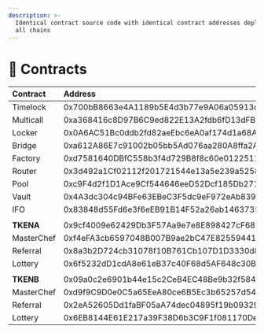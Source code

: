 ```yaml
---
description: >-
  Identical contract source code with identical contract addresses deployed on
  all chains
---
```


# 📑 Contracts

| **Contract** | Address | BSC | Heco | Polygon | Fantom |
| :--- | :--- | :---: | :---: | :---: | :---: |
| Timelock | 0x700bB8663e4A1189b5E4d3b77e9A06a05913dA7C | [view](https://bscscan.com/address/0x700bB8663e4A1189b5E4d3b77e9A06a05913dA7C#code) | [view](https://hecoinfo.com/address/0x700bB8663e4A1189b5E4d3b77e9A06a05913dA7C#code) | [view](https://polygonscan.com/address/0x700bB8663e4A1189b5E4d3b77e9A06a05913dA7C#code) | [view](https://ftmscan.com/address/0x700bB8663e4A1189b5E4d3b77e9A06a05913dA7C#code) |
| Multicall | 0xa368416c8D97B6C9ed822E13A2fdb6fD13dFBA15 | [view](https://bscscan.com/address/0xa368416c8D97B6C9ed822E13A2fdb6fD13dFBA15#code) | [view](https://hecoinfo.com/address/0xa368416c8D97B6C9ed822E13A2fdb6fD13dFBA15#code) | [view](https://polygonscan.com/address/0xa368416c8D97B6C9ed822E13A2fdb6fD13dFBA15#code) | [view](https://ftmscan.com/address/0xa368416c8D97B6C9ed822E13A2fdb6fD13dFBA15#code) |
| Locker | 0x0A6AC51Bc0ddb2fd82aeEbc6eA0af174d1a68AFd | [view](https://bscscan.com/address/0x0A6AC51Bc0ddb2fd82aeEbc6eA0af174d1a68AFd#code) | [view](https://hecoinfo.com/address/0x0A6AC51Bc0ddb2fd82aeEbc6eA0af174d1a68AFd#code) | [view](https://polygonscan.com/address/0x0A6AC51Bc0ddb2fd82aeEbc6eA0af174d1a68AFd#code) | [view](https://ftmscan.com/address/0x0A6AC51Bc0ddb2fd82aeEbc6eA0af174d1a68AFd#code) |
| Bridge | 0xa612A86E7c91002b05bb5Ad076aa280A8ffa2AF6 | [view](https://bscscan.com/address/0xa612A86E7c91002b05bb5Ad076aa280A8ffa2AF6#code) | [view](https://hecoinfo.com/address/0xa612A86E7c91002b05bb5Ad076aa280A8ffa2AF6#code) | [view](https://polygonscan.com/address/0xa612A86E7c91002b05bb5Ad076aa280A8ffa2AF6#code) | [view](https://ftmscan.com/address/0xa612A86E7c91002b05bb5Ad076aa280A8ffa2AF6#code) |
| Factory | 0xd7581640DBfC558b3f4d729B8f8c60e0122511F8 | [view](https://bscscan.com/address/0xd7581640DBfC558b3f4d729B8f8c60e0122511F8#code) | [view](https://hecoinfo.com/address/0xd7581640DBfC558b3f4d729B8f8c60e0122511F8#code) | [view](https://polygonscan.com/address/0xd7581640DBfC558b3f4d729B8f8c60e0122511F8#code) | [view](https://ftmscan.com/address/0xd7581640DBfC558b3f4d729B8f8c60e0122511F8#code) |
| Router | 0x3d492a1Cf02112f201721544e13a5e239a5258d9 | [view](https://bscscan.com/address/0x3d492a1Cf02112f201721544e13a5e239a5258d9#code) | [view](https://hecoinfo.com/address/0x3d492a1Cf02112f201721544e13a5e239a5258d9#code) | [view](https://polygonscan.com/address/0x3d492a1Cf02112f201721544e13a5e239a5258d9#code) | [view](https://ftmscan.com/address/0x3d492a1Cf02112f201721544e13a5e239a5258d9#code) |
| Pool | 0xc9F4d2f1D1Ace9Cf544646eeD52Dcf185Db2713c | [view](https://bscscan.com/address/0xc9F4d2f1D1Ace9Cf544646eeD52Dcf185Db2713c#code) | [view](https://hecoinfo.com/address/0xc9F4d2f1D1Ace9Cf544646eeD52Dcf185Db2713c#code) | [view](https://polygonscan.com/address/0xc9F4d2f1D1Ace9Cf544646eeD52Dcf185Db2713c#code) | [view](https://ftmscan.com/address/0xc9F4d2f1D1Ace9Cf544646eeD52Dcf185Db2713c#code) |
| Vault | 0x4A3dc304c94BFe63EBeC3F5dc9eF972eAb839397 | [view](https://bscscan.com/address/0x4A3dc304c94BFe63EBeC3F5dc9eF972eAb839397#code) | [view](https://hecoinfo.com/address/0x4A3dc304c94BFe63EBeC3F5dc9eF972eAb839397#code) | [view](https://polygonscan.com/address/0x4A3dc304c94BFe63EBeC3F5dc9eF972eAb839397#code) | [view](https://ftmscan.com/address/0x4A3dc304c94BFe63EBeC3F5dc9eF972eAb839397#code) |
| IFO | 0x83848d55Fd6e3f6eEB91B14F52a26ab1463735b0 | [view](https://bscscan.com/address/0x83848d55Fd6e3f6eEB91B14F52a26ab1463735b0#code) | [view](https://hecoinfo.com/address/0x83848d55Fd6e3f6eEB91B14F52a26ab1463735b0#code) | [view](https://polygonscan.com/address/0x83848d55Fd6e3f6eEB91B14F52a26ab1463735b0#code) | [view](https://ftmscan.com/address/0x83848d55Fd6e3f6eEB91B14F52a26ab1463735b0#code) |
|  |  |  |  |  |  |
| **TKENA** | 0x9cf4009e62429Db3F57Aa9e7e8E898427cF6865f | [view](https://bscscan.com/address/0x9cf4009e62429Db3F57Aa9e7e8E898427cF6865f#code) | [view](https://hecoinfo.com/address/0x9cf4009e62429Db3F57Aa9e7e8E898427cF6865f#code) | [view](https://polygonscan.com/address/0x9cf4009e62429Db3F57Aa9e7e8E898427cF6865f#code) | [view](https://ftmscan.com/address/0x9cf4009e62429Db3F57Aa9e7e8E898427cF6865f#code) |
| MasterChef | 0xf4eFA3cb6597048B007B9ae2bC47E82559441da9 | [view](https://bscscan.com/address/0xf4eFA3cb6597048B007B9ae2bC47E82559441da9#code) | [view](https://hecoinfo.com/address/0xf4eFA3cb6597048B007B9ae2bC47E82559441da9#code) | [view](https://polygonscan.com/address/0xf4eFA3cb6597048B007B9ae2bC47E82559441da9#code) | [view](https://ftmscan.com/address/0xf4eFA3cb6597048B007B9ae2bC47E82559441da9#code) |
| Referral | 0x8a3b2D724cb31078f10B761Cb107D1D3330d81cf | [view](https://bscscan.com/address/0x8a3b2D724cb31078f10B761Cb107D1D3330d81cf#code) | [view](https://hecoinfo.com/address/0x8a3b2D724cb31078f10B761Cb107D1D3330d81cf#code) | [view](https://polygonscan.com/address/0x8a3b2D724cb31078f10B761Cb107D1D3330d81cf#code) | [view](https://ftmscan.com/address/0x8a3b2D724cb31078f10B761Cb107D1D3330d81cf#code) |
| Lottery | 0x6f5232dD1cdA8e61eB37c40F68d5AF648c30B6f3 | [view](https://bscscan.com/address/0x6f5232dD1cdA8e61eB37c40F68d5AF648c30B6f3#code) | [view](https://hecoinfo.com/address/0x6f5232dD1cdA8e61eB37c40F68d5AF648c30B6f3#code) | [view](https://polygonscan.com/address/0x6f5232dD1cdA8e61eB37c40F68d5AF648c30B6f3#code) | [view](https://ftmscan.com/address/0x6f5232dD1cdA8e61eB37c40F68d5AF648c30B6f3#code) |
|  |  |  |  |  |  |
| **TKENB** | 0x09a0c2e6901b44e15c2CeB4EC48Be9b32f58496e | [view](https://bscscan.com/address/0x09a0c2e6901b44e15c2CeB4EC48Be9b32f58496e#code) | [view](https://hecoinfo.com/address/0x09a0c2e6901b44e15c2CeB4EC48Be9b32f58496e#code) | [view](https://polygonscan.com/address/0x09a0c2e6901b44e15c2CeB4EC48Be9b32f58496e#code) | [view](https://ftmscan.com/address/0x09a0c2e6901b44e15c2CeB4EC48Be9b32f58496e#code) |
| MasterChef | 0xd9f9C9D0e0C5a65EeA80ce6B5Ec3b65257d54034 | [view](https://bscscan.com/address/0xd9f9C9D0e0C5a65EeA80ce6B5Ec3b65257d54034#code) | [view](https://hecoinfo.com/address/0xd9f9C9D0e0C5a65EeA80ce6B5Ec3b65257d54034#code) | [view](https://polygonscan.com/address/0xd9f9C9D0e0C5a65EeA80ce6B5Ec3b65257d54034#code) | [view](https://ftmscan.com/address/0xd9f9C9D0e0C5a65EeA80ce6B5Ec3b65257d54034#code) |
| Referral | 0x2eA52605Dd1faBF05aA74dec04895f19b0932995 | [view](https://bscscan.com/address/0x2eA52605Dd1faBF05aA74dec04895f19b0932995#code) | [view](https://hecoinfo.com/address/0x2eA52605Dd1faBF05aA74dec04895f19b0932995#code) | [view](https://polygonscan.com/address/0x2eA52605Dd1faBF05aA74dec04895f19b0932995#code) | [view](https://ftmscan.com/address/0x2eA52605Dd1faBF05aA74dec04895f19b0932995#code) |
| Lottery | 0x6EB8144E61E217a39F38D6b3C9F1f081170De22B | [view](https://bscscan.com/address/0x6EB8144E61E217a39F38D6b3C9F1f081170De22B#code) | [view](https://hecoinfo.com/address/0x6EB8144E61E217a39F38D6b3C9F1f081170De22B#code) | [view](https://polygonscan.com/address/0x6EB8144E61E217a39F38D6b3C9F1f081170De22B#code) | [view](https://ftmscan.com/address/0x6EB8144E61E217a39F38D6b3C9F1f081170De22B#code) |

